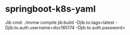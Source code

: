 # springboot-k8s-yaml
Jib cmd: ./mvnw compile jib:build -Djib.to.tags=latest -Djib.to.auth.username=doc185174 -Djib.to.auth.password=